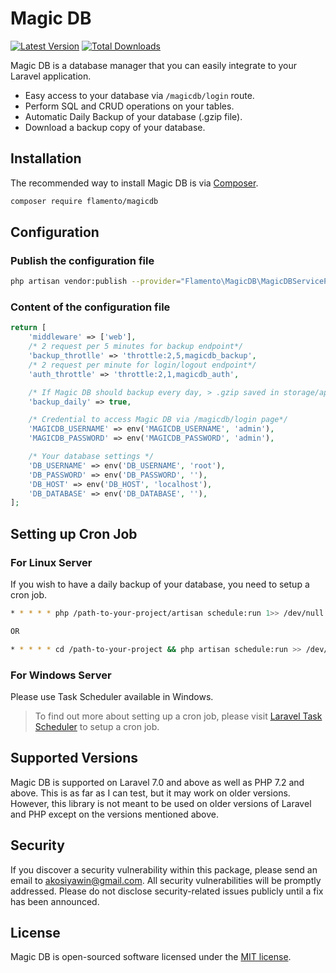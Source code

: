 # Magic DB

[![Latest Version](https://img.shields.io/github/release/Flamentist/magicdb.svg?style=flat-square)](https://github.com/Flamentist/magicdb/releases)
[![Total Downloads](https://img.shields.io/packagist/dt/flamento/magicdb.svg?style=flat-square)](https://packagist.org/packages/flamento/magicdb)

Magic DB is a database manager that you can easily integrate to your Laravel application.

- Easy access to your database via `/magicdb/login` route.
- Perform SQL and CRUD operations on your tables.
- Automatic Daily Backup of your database (.gzip file).
- Download a backup copy of your database.

## Installation

The recommended way to install Magic DB is via
[Composer](https://getcomposer.org/).

```bash
composer require flamento/magicdb
```

## Configuration

### Publish the configuration file

```bash
php artisan vendor:publish --provider="Flamento\MagicDB\MagicDBServiceProvider"
```

### Content of the configuration file

```php
return [
    'middleware' => ['web'],
    /* 2 request per 5 minutes for backup endpoint*/
    'backup_throtlle' => 'throttle:2,5,magicdb_backup',
    /* 2 request per minute for login/logout endpoint*/
    'auth_throttle' => 'throttle:2,1,magicdb_auth',

    /* If Magic DB should backup every day, > .gzip saved in storage/app/magicdb/backup  */
    'backup_daily' => true,

    /* Credential to access Magic DB via /magicdb/login page*/
    'MAGICDB_USERNAME' => env('MAGICDB_USERNAME', 'admin'),
    'MAGICDB_PASSWORD' => env('MAGICDB_PASSWORD', 'admin'),

    /* Your database settings */
    'DB_USERNAME' => env('DB_USERNAME', 'root'),
    'DB_PASSWORD' => env('DB_PASSWORD', ''),
    'DB_HOST' => env('DB_HOST', 'localhost'),
    'DB_DATABASE' => env('DB_DATABASE', ''),
];
```

## Setting up Cron Job

### For Linux Server

If you wish to have a daily backup of your database, you need to setup a cron job.

```bash
* * * * * php /path-to-your-project/artisan schedule:run 1>> /dev/null 2>&1

OR

* * * * * cd /path-to-your-project && php artisan schedule:run >> /dev/null 2>&1
```

### For Windows Server

Please use Task Scheduler available in Windows.

> To find out more about setting up a cron job, please visit [Laravel Task Scheduler](https://laravel.com/docs/5.8/scheduling#introduction) to setup a cron job.

## Supported Versions

Magic DB is supported on Laravel 7.0 and above as well as PHP 7.2 and above. This is as far as I can test, but it may work on older versions. However, this library is not meant to be used on older versions of Laravel and PHP except on the versions mentioned above.

## Security

If you discover a security vulnerability within this package, please send an
email to akosiyawin@gmail.com. All security vulnerabilities will be promptly
addressed. Please do not disclose security-related issues publicly until a fix
has been announced.

## License

Magic DB is open-sourced software licensed under the [MIT license](LICENSE.md).
